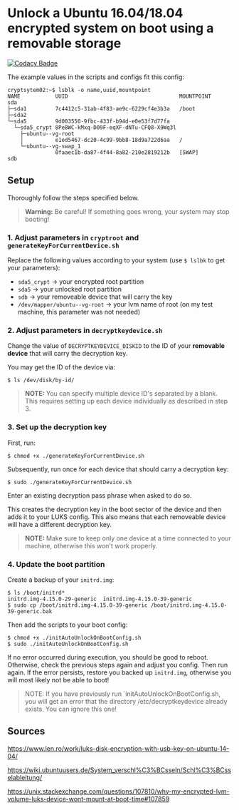 # Unlock a Ubuntu 16.04/18.04 encrypted system on boot using a removable storage

[![Codacy Badge](https://api.codacy.com/project/badge/Grade/fd6cf6c43b9542fc90fc2bb038a648a4)](https://app.codacy.com/app/stesee/UnlockLuksOnBootByToken?utm_source=github.com&utm_medium=referral&utm_content=Codeuctivity/UnlockLuksOnBootByToken&utm_campaign=Badge_Grade_Dashboard)

The example values in the scripts and configs fit this config:

```shell
cryptsytem02:~$ lsblk -o name,uuid,mountpoint
NAME           UUID                                   MOUNTPOINT
sda
├─sda1         7c4412c5-31ab-4f83-ae9c-6229cf4e3b3a   /boot
├─sda2
└─sda5         9d003550-9fbc-433f-b94d-e0e53f7d77fa
  └─sda5_crypt 8Pe8WC-kMxq-D09F-eqXF-dNTu-CFQ8-X9Wq3l
    ├─ubuntu--vg-root
    │          e1ed5467-dc20-4c99-9bb8-18d9a722d6aa   /
    └─ubuntu--vg-swap_1
               0faaec1b-da87-4f44-8a82-210e2819212b   [SWAP]
sdb
```

## Setup

Thoroughly follow the steps specified below.

> **Warning:** Be careful! If something goes wrong, your system may stop booting!

### 1. Adjust parameters in `cryptroot` and `generateKeyForCurrentDevice.sh`

Replace the following values according to your system (use `$ lslbk` to get your parameters):


* ```sda5_crypt``` -> your encrypted root partition
* ```sda5``` -> your unlocked root partition
* ```sdb``` -> your removeable device that will carry the key
* ```/dev/mapper/ubuntu--vg-root``` -> your lvm name of root (on my test machine, this parameter was not needed)

### 2. Adjust parameters in `decryptkeydevice.sh`

Change the value of `DECRYPTKEYDEVICE_DISKID` to the ID of your **removable device** that will carry the decryption key.

You may get the ID of the device via:

```shell
$ ls /dev/disk/by-id/
```

> **NOTE:** You can specify multiple device ID's separated by a blank. This requires setting up each device individually as described in step 3.

### 3. Set up the decryption key

First, run:

```shell
$ chmod +x ./generateKeyForCurrentDevice.sh
```

Subsequently, run once for each device that should carry a decryption key:

```shell
$ sudo ./generateKeyForCurrentDevice.sh
```

Enter an existing decryption pass phrase when asked to do so.

This creates the decryption key in the boot sector of the device and then adds it to your LUKS config. This also means that each removeable device will have a different decryption key.

> **NOTE:** Make sure to keep only one device at a time connected to your machine, otherwise this won't work properly.

### 4. Update the boot partition

Create a backup of your `initrd.img`:

```shell
$ ls /boot/initrd*
initrd.img-4.15.0-29-generic  initrd.img-4.15.0-39-generic
$ sudo cp /boot/initrd.img-4.15.0-39-generic /boot/initrd.img-4.15.0-39-generic.bak
```

Then add the scripts to your boot config:

```shell
$ chmod +x ./initAutoUnlockOnBootConfig.sh
$ sudo ./initAutoUnlockOnBootConfig.sh
```

If no error occurred during execution, you should be good to reboot. Otherwise, check the previous steps again and adjust you config. Then run again. If the error persists, restore you backed up `initrd.img`, otherwise you will most likely not be able to boot!

> NOTE: If you have previously run `initAutoUnlockOnBootConfig.sh, you will get an error that the directory /etc/decryptkeydevice already exists. You can ignore this one!

## Sources

<https://www.len.ro/work/luks-disk-encryption-with-usb-key-on-ubuntu-14-04/>

<https://wiki.ubuntuusers.de/System_verschl%C3%BCsseln/Schl%C3%BCsselableitung/>

<https://unix.stackexchange.com/questions/107810/why-my-encrypted-lvm-volume-luks-device-wont-mount-at-boot-time#107859>
